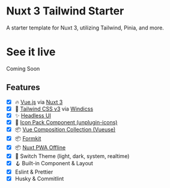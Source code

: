 # Nuxt 3 Tailwind Starter

A starter template for Nuxt 3, utilizing Tailwind, Pinia, and more.

# See it live

Coming Soon

## Features

- [x] 🔥 [Vue.js](https://vuejs.org/) via [Nuxt 3](https://v3.nuxtjs.org/)
- [x] 💨 [Tailwind CSS v3](https://tailwindcss.com/) via [Windicss](https://windicss.org/)
- [x] ✨ [Headless UI](https://headlessui.dev/)
- [x] 🔔 [Icon Pack Component (unplugin-icons)](https://icones.js.org/)
- [x] 📦 [Vue Composition Collection (Vueuse)](https://vueuse.org/)
- [x] 📦 [Formkit](https://formkit.com/)
- [x] 📦 [Nuxt PWA Offline](https://pwa.nuxtjs.org/)
- [x] 🌙 Switch Theme (light, dark, system, realtime)
- [x] 🪝 Built-in Component & Layout
- [x] Eslint & Prettier
- [x] Husky & Commitlint
